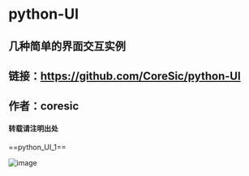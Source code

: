 # python-UI
## 几种简单的界面交互实例
## 链接：https://github.com/CoreSic/python-UI
## 作者：coresic
#### 转载请注明出处
==python_UI_1==

![image](https://user-images.githubusercontent.com/76642936/115148948-4816f480-a094-11eb-9302-221b83f54239.png)

